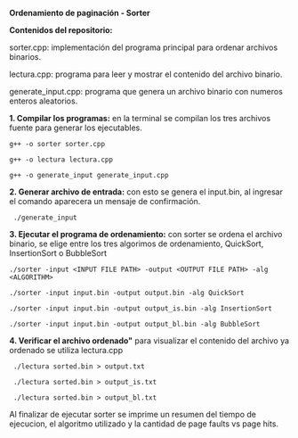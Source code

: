 **Ordenamiento de paginación - Sorter**

**Contenidos del repositorio:** 

  sorter.cpp: implementación del programa principal para ordenar archivos binarios. 
  
  lectura.cpp: programa para leer y mostrar el contenido del archivo binario.
  
  generate_input.cpp: programa que genera un archivo binario con numeros enteros aleatorios.

**1. Compilar los programas:** en la terminal se compilan los tres archivos fuente para generar los ejecutables.
   
    g++ -o sorter sorter.cpp
  
    g++ -o lectura lectura.cpp
  
    g++ -o generate_input generate_input.cpp

**2. Generar archivo de entrada:** con esto se genera el input.bin, al ingresar el comando aparecera un mensaje de confirmación.
   
     ./generate_input

**3. Ejecutar el programa de ordenamiento:** con sorter se ordena el archivo binario, se elige entre los tres algorimos de ordenamiento, QuickSort, InsertionSort o BubbleSort
   
    ./sorter -input <INPUT FILE PATH> -output <OUTPUT FILE PATH> -alg <ALGORITHM>

    ./sorter -input input.bin -output output.bin -alg QuickSort
  
    ./sorter -input input.bin -output output_is.bin -alg InsertionSort
  
    ./sorter -input input.bin -output output_bl.bin -alg BubbleSort

**4. Verificar el archivo ordenado"** para visualizar el contenido del archivo ya ordenado se utiliza lectura.cpp
   
     ./lectura sorted.bin > output.txt
   
     ./lectura sorted.bin > output_is.txt
   
     ./lectura sorted.bin > output_bl.txt

Al finalizar de ejecutar sorter se imprime un resumen del tiempo de ejecucion, el algoritmo utilizado y la cantidad de page faults vs page hits.




